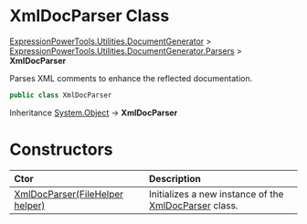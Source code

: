 ﻿# XmlDocParser Class

[ExpressionPowerTools.Utilities.DocumentGenerator](ExpressionPowerTools.Utilities.DocumentGenerator.a.md) > [ExpressionPowerTools.Utilities.DocumentGenerator.Parsers](ExpressionPowerTools.Utilities.DocumentGenerator.Parsers.n.md) > **XmlDocParser**

Parses XML comments to enhance the reflected documentation.

```csharp
public class XmlDocParser
```

Inheritance [System.Object](https://docs.microsoft.com/dotnet/api/system.object) → **XmlDocParser**

# Constructors

| Ctor | Description |
| :-- | :-- |
| [XmlDocParser(FileHelper helper)](ExpressionPowerTools.Utilities.DocumentGenerator.Parsers.XmlDocParser.ctor.md#ctor-0) | Initializes a new instance of the [XmlDocParser](ExpressionPowerTools.Utilities.DocumentGenerator.Parsers.XmlDocParser.cs.md) class. |
